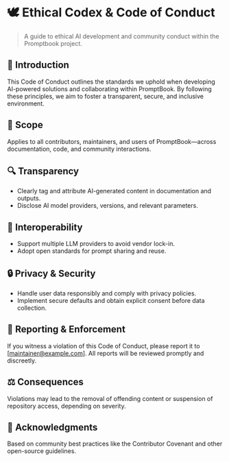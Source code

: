# 🕊️ Ethical Codex & Code of Conduct

> A guide to ethical AI development and community conduct within the Promptbook project.

## 📖 Introduction

This Code of Conduct outlines the standards we uphold when developing AI-powered solutions and collaborating within PromptBook. By following these principles, we aim to foster a transparent, secure, and inclusive environment.

## 🎯 Scope

Applies to all contributors, maintainers, and users of PromptBook—across documentation, code, and community interactions.

## 🔍 Transparency

-   Clearly tag and attribute AI-generated content in documentation and outputs.
-   Disclose AI model providers, versions, and relevant parameters.

## 🔄 Interoperability

-   Support multiple LLM providers to avoid vendor lock-in.
-   Adopt open standards for prompt sharing and reuse.

## 🔒 Privacy & Security

-   Handle user data responsibly and comply with privacy policies.
-   Implement secure defaults and obtain explicit consent before data collection.

## 🚨 Reporting & Enforcement

If you witness a violation of this Code of Conduct, please report it to [maintainer@example.com]. All reports will be reviewed promptly and discreetly.

## ⚖️ Consequences

Violations may lead to the removal of offending content or suspension of repository access, depending on severity.

## 🤝 Acknowledgments

Based on community best practices like the Contributor Covenant and other open-source guidelines.
